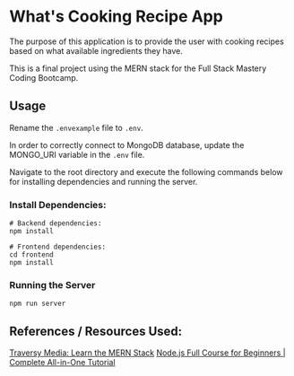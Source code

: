 # What's Cooking Recipe App

The purpose of this application is to provide the user with cooking recipes based on what available ingredients they have.

This is a final project using the MERN stack for the Full Stack Mastery Coding Bootcamp.

## Usage

Rename the `.envexample` file to `.env`.

In order to correctly connect to MongoDB database, update the MONGO_URI variable in the `.env` file.

Navigate to the root directory and execute the following commands below for installing dependencies and running the server.

### Install Dependencies:

```
# Backend dependencies:
npm install

# Frontend dependencies:
cd frontend
npm install
```

### Running the Server

```
npm run server
```

## References / Resources Used:

[Traversy Media: Learn the MERN Stack](https://youtube.com/playlist?list=PLillGF-RfqbbQeVSccR9PGKHzPJSWqcsm)
[Node.js Full Course for Beginners | Complete All-in-One Tutorial](https://youtu.be/f2EqECiTBL8)
